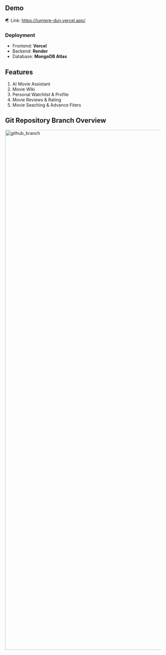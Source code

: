 ## Demo
🌏 Link: https://lumiere-dun.vercel.app/
### Deployment
- Frontend: **Vercel**
- Backend: **Render**
- Database: **MongoDB Atlas**

## Features
1. AI Movie Assistant
2. Movie Wiki
4. Personal Watchlist & Profile
5. Movie Reviews & Rating
6. Movie Seaching & Advance Fiters

## Git Repository Branch Overview
<img width="1679" alt="github_branch" src="https://github.com/user-attachments/assets/c2f30ea4-6c85-40ef-b8a9-60644b9fc99c" />
